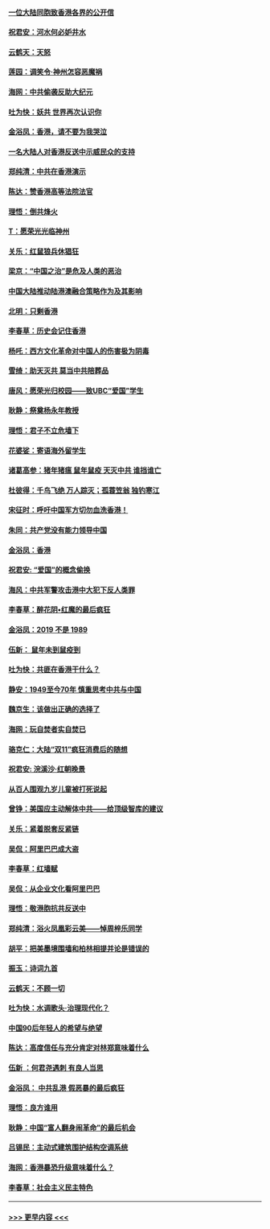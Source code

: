 #### [一位大陆同胞致香港各界的公开信](../pages/nsc993/n11675761.md?t=11231955) 
#### [祝君安：河水何必妒井水](../pages/nsc993/n11675746.md?t=11231955) 
#### [云鹤天：天怒](../pages/nsc993/n11675718.md?t=11231955) 
#### [莲园：调笑令‧神州怎容恶魔祸](../pages/nsc993/n11675648.md?t=11231955) 
#### [海网：中共偷袭反助大纪元](../pages/nsc993/n11673515.md?t=11231955) 
#### [吐为快：妖共 世界再次认识你](../pages/nsc993/n11673506.md?t=11231955) 
#### [金浴凤：香港，请不要为我哭泣](../pages/nsc993/n11673248.md?t=11231955) 
#### [一名大陆人对香港反送中示威民众的支持](../pages/nsc993/n11672615.md?t=11231955) 
#### [郑纯清：中共在香港演示](../pages/nsc993/n11670539.md?t=11231955) 
#### [陈达：赞香港高等法院法官](../pages/nsc993/n11669542.md?t=11231955) 
#### [理悟：倒共烽火](../pages/nsc993/n11668844.md?t=11231955) 
#### [T：愿荣光光临神州](../pages/nsc993/n11668421.md?t=11231955) 
#### [关乐：红鼠狼兵休猖狂](../pages/nsc993/n11668378.md?t=11231955) 
#### [梁京：“中国之治”是危及人类的恶治](../pages/nsc993/n11668328.md?t=11231955) 
#### [中国大陆推动陆港澳融合策略作为及其影响](../pages/nsc993/n11668157.md?t=11231955) 
#### [北明：只剩香港](../pages/nsc993/n11668002.md?t=11231955) 
#### [李春草：历史会记住香港](../pages/nsc993/n11667927.md?t=11231955) 
#### [杨吒：西方文化革命对中国人的伤害极为阴毒](../pages/nsc993/n11664521.md?t=11231955) 
#### [雪绮：助天灭共 莫当中共陪葬品](../pages/nsc993/n11662650.md?t=11231955) 
#### [唐风：愿荣光归校园——致UBC“爱国”学生](../pages/nsc993/n11662194.md?t=11231955) 
#### [耿静：祭奠杨永年教授](../pages/nsc993/n11662514.md?t=11231955) 
#### [理悟：君子不立危墙下](../pages/nsc993/n11662172.md?t=11231955) 
#### [花婆娑：寄语海外留学生](../pages/nsc993/n11662121.md?t=11231955) 
#### [诸葛高参：猪年猪瘟 鼠年鼠疫 天灭中共 谁挡谁亡](../pages/nsc993/n11661980.md?t=11231955) 
#### [杜彼得：千鸟飞绝 万人踪灭；孤蓑笠翁 独钓寒江](../pages/nsc993/n11661170.md?t=11231955) 
#### [宋征时：呼吁中国军方切勿血洗香港！](../pages/nsc993/n11415318.md?t=11231955) 
#### [朱同：共产党没有能力领导中国](../pages/nsc993/n11660421.md?t=11231955) 
#### [金浴凤：香港](../pages/nsc993/n11660419.md?t=11231955) 
#### [祝君安: “爱国”的概念偷换](../pages/nsc993/n11659706.md?t=11231955) 
#### [海风：中共军警攻击港中大犯下反人类罪](../pages/nsc993/n11659632.md?t=11231955) 
#### [李春草：醉花阴•红魔的最后疯狂](../pages/nsc993/n11659287.md?t=11231955) 
#### [金浴凤：2019 不是 1989](../pages/nsc993/n11657663.md?t=11231955) 
#### [伍新： 鼠年未到鼠疫到](../pages/nsc993/n11655098.md?t=11231955) 
#### [吐为快：共匪在香港干什么？](../pages/nsc993/n11654891.md?t=11231955) 
#### [静安：1949至今70年 慎重思考中共与中国](../pages/nsc993/n11651244.md?t=11231955) 
#### [魏京生：该做出正确的选择了](../pages/nsc993/n11653084.md?t=11231955) 
#### [海网：玩自焚者实自焚已](../pages/nsc993/n11652423.md?t=11231955) 
#### [骆克仁：大陆“双11”疯狂消费后的随想](../pages/nsc993/n11652305.md?t=11231955) 
#### [祝君安: 浣溪沙·红朝晚景](../pages/nsc993/n11652258.md?t=11231955) 
#### [从百人围观九岁儿童被打死说起](../pages/nsc993/n11651030.md?t=11231955) 
#### [曾铮：美国应主动解体中共——给顶级智库的建议](../pages/nsc993/n11649888.md?t=11231955) 
#### [关乐：紧着脱套反紧链](../pages/nsc993/n11649069.md?t=11231955) 
#### [吴侃：阿里巴巴成大盗](../pages/nsc993/n11645523.md?t=11231955) 
#### [李春草：红墙赋](../pages/nsc993/n11646389.md?t=11231955) 
#### [吴侃：从企业文化看阿里巴巴](../pages/nsc993/n11645476.md?t=11231955) 
#### [理悟：敬港胞抗共反送中](../pages/nsc993/n11645466.md?t=11231955) 
#### [郑纯清：浴火凤凰彩云美——悼周梓乐同学](../pages/nsc993/n11645155.md?t=11231955) 
#### [胡平：把美墨境围墙和柏林相提并论是错误的](../pages/nsc993/n11645134.md?t=11231955) 
#### [振玉：诗词九首](../pages/nsc993/n11644081.md?t=11231955) 
#### [云鹤天：不顾一切](../pages/nsc993/n11643508.md?t=11231955) 
#### [吐为快：水调歌头·治理现代化？](../pages/nsc993/n11643485.md?t=11231955) 
#### [中国90后年轻人的希望与绝望](../pages/nsc993/n11642317.md?t=11231955) 
#### [陈达：高度信任与充分肯定对林郑意味着什么](../pages/nsc993/n11641441.md?t=11231955) 
#### [伍新 ：何君尧遇刺 有良人当思](../pages/nsc993/n11641503.md?t=11231955) 
#### [金浴凤： 中共乱港  假恶暴的最后疯狂](../pages/nsc993/n11641495.md?t=11231955) 
#### [理悟：良方谁用](../pages/nsc993/n11641463.md?t=11231955) 
#### [耿静：中国“富人翻身闹革命”的最后机会](../pages/nsc993/n11640655.md?t=11231955) 
#### [吕锡民：主动式建筑围护结构空调系统](../pages/nsc993/n11640168.md?t=11231955) 
#### [海网：香港暴恐升级意味着什么？](../pages/nsc993/n11635904.md?t=11231955) 
#### [李春草：社会主义民主特色](../pages/nsc993/n11634657.md?t=11231955) 

----
#### [ >>> 更早内容 <<< ](../indexes/nsc993-earlier.md)
